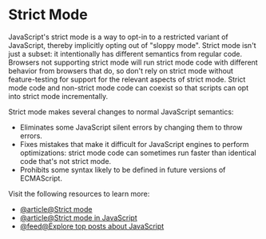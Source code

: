 # Strict Mode

JavaScript's strict mode is a way to opt-in to a restricted variant of JavaScript, thereby implicitly opting out of "sloppy mode". Strict mode isn't just a subset: it intentionally has different semantics from regular code. Browsers not supporting strict mode will run strict mode code with different behavior from browsers that do, so don't rely on strict mode without feature-testing for support for the relevant aspects of strict mode. Strict mode code and non-strict mode code can coexist so that scripts can opt into strict mode incrementally.

Strict mode makes several changes to normal JavaScript semantics:

- Eliminates some JavaScript silent errors by changing them to throw errors.
- Fixes mistakes that make it difficult for JavaScript engines to perform optimizations: strict mode code can sometimes run faster than identical code that's not strict mode.
- Prohibits some syntax likely to be defined in future versions of ECMAScript.

Visit the following resources to learn more:

- [@article@Strict mode](https://developer.mozilla.org/en-US/docs/Web/JavaScript/Reference/Strict_mode)
- [@article@Strict mode in JavaScript](https://javascript.info/strict-mode)
- [@feed@Explore top posts about JavaScript](https://app.daily.dev/tags/javascript?ref=roadmapsh)
